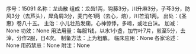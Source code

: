 序号：15091
名称：龙齿散
组成：龙齿1两，钩藤3分，川升麻3分，子芩3分，防风3分（去芦头），犀角屑3分，麦门冬1两（去心，焙），川芒消1两。
出处：《圣惠》卷八十五。
主治：小儿壮热发痫，心神惊悸，多啼，或吐白沫。
加减：None
功效：None
用法用量：每服1钱，以水1小盏，加竹叶7片，煎至5分，去滓，分作2服，日4次。
制备方法：上为粗散。
临床应用：None
各家论述：None
用药禁忌：None
附注：None
